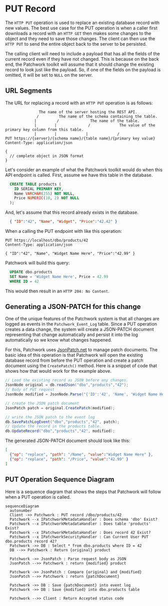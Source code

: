 # PUT Record

The `HTTP PUT` operation is used to replace an existing database record with new values. The best use case for the PUT operation is when a caller first downloads a record with an `HTTP GET` then makes some changes to the object and they need to save those changes. The client can then use the `HTTP PUT` to send the entire object back to the server to be persisted.

The calling client will need to include a payload that has all the fields of the current record even if they have not changed. This is because on the back end, the Patchwork toolkit will assume that it should change the existing record to look just like the payload. So, if one of the fields on the payload is omitted, it will be set to `NULL` on the server.

## URL Segments

The URL for replacing a record with an `HTTP PUT` operation is as follows:

```
               The name of the server hosting the REST API.
              /         The name of the schema containing the table.
             |         /              The name of the table.
             |        |              /             The value of the primary key column from this table.
             |        |             |             /
PUT https://{server}/{schema name}/{table name}/{primary key value}
Content-Type: application/json

{ 
  // complete object in JSON format
}

```

Let's consider an example of what the Patchwork toolkit would do when this API endpoint is called. First, assume we have this table in the database.

```sql
  CREATE TABLE products (
    ID SERIAL PRIMARY KEY,
    Name VARCHAR(255) NOT NULL,
    Price NUMERIC(10, 2) NOT NULL
  );  
```

And, let's assume that this record already exists in the database.

```json
  { "ID":"42", "Name", "Widget", "Price":"42.42" }
```

When a calling the PUT endpoint with like this operation:

```http
PUT https://localhost/dbo/products/42
Content-Type: application/json

{ "ID":"42", "Name", "Widget Name Here", "Price":"42.99" }
```

Patchwork will build this query:

```sql
  UPDATE dbo.products 
  SET Name = 'Widget Name Here', Price = 42.99
  WHERE ID = 42
```

This would then result in an `HTTP 204: No Content`.

## Generating a JSON-PATCH for this change
One of the unique features of the Patchwork system is that all changes are logged as events in the `Patchwork_Event_Log` table. Since a PUT operation creates a data change, the system will create a JSON-PATCH document representing that change automatically and persist it into the log automatically so we know what changes happened. 

For this, Patchwork uses [JsonPatch.net](https://docs.json-everything.net/patch/basics/) to manage patch documents. The basic idea of this operation is that Patchwork will open the existing database record from before the PUT operation and create a patch document using the `CreatePatch()` method. Here is a snippet of code that shows how that would work for the example above.

```csharp
// Load the existing record as JSON before any changes.
JsonNode original = db.readJson("dbo","products","42");
// Body of PUT request
JsonNode modified = JsonNode.Parse("{'ID':'42', 'Name', 'Widget Name Here', 'Price':'42.99'}");

// create the JSON patch document
JsonPatch patch = original.CreatePatch(modified);

// write the JSON patch to the event log
db.SavePatchLogEvent("dbo","products","42", patch);
// Update the record in the products table.
db.UpdateRecord("dbo","products","42", modified);
```

The generated JSON-PATCH document should look like this:

```json
[
  {"op": "replace", "path": "/Name", "value":"Widget Name Here" },
  {"op": "replace", "path": "/Price", "value":"42.99" }
]
```

## PUT Operation Sequence Diagram

Here is a sequence diagram that shows the steps that Patchwork will follow when a PUT operation is called.

```mermaid
sequenceDiagram
  autonumber
  Client ->> Patchwork : PUT record /dbo/products/42
  Patchwork --x IPatchworkMetadataHandler : Does schema 'dbo' Exist?
  Patchwork --x IPatchworkMetadataHandler : Does table 'products' Exist?
  Patchwork --x IPatchworkMetadataHandler : Does record 42 Exist?
  Patchwork --x IPatchworkSecurityHandler : Can Current User PUT dbo.products record 42?
  Patchwork ->> DB : Select * from dbo.products where ID = 42
  DB -->> Patchwork : Return {original} product

  Patchwork ->> JsonPatch : Parse request body as JSON
  JsonPatch -->> Patchwork : return {modified} product

  Patchwork ->> JsonPatch : Compare {original} and {modified}
  JsonPatch -->> Patchwork : return {patchDocument}

  Patchwork ->> DB : Save {patchDocument} into event log
  Patchwork ->> DB : Save {modified} into dbo.products table

  Patchwork -->> Client : Return Accepted status code
```
